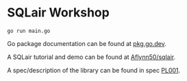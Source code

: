 # SQLair Workshop

```
go run main.go
```

Go package documentation can be found at [pkg.go.dev](https://pkg.go.dev/github.com/canonical/sqlair).

A SQLair tutorial and demo can be found at [Aflynn50/sqlair](https://github.com/aflynn50/sqlair/tree/update-readme).

A spec/description of the library can be found in spec [PL001](https://docs.google.com/document/d/11WUBE5Ik5t113pWzMq78H8nXT_Rv_YIawDZpziSV0_k/edit#).
